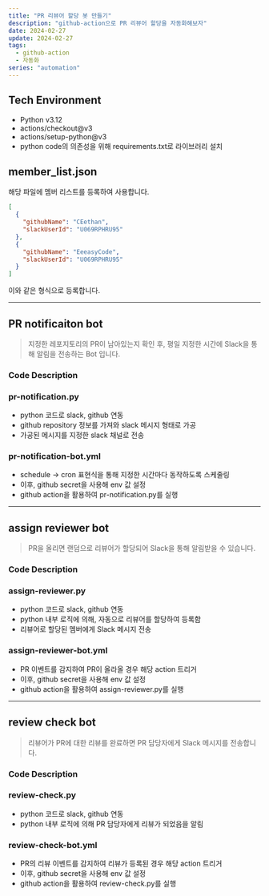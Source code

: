 ```yaml
---
title: "PR 리뷰어 할당 봇 만들기"
description: "github-action으로 PR 리뷰어 할당을 자동화해보자"
date: 2024-02-27
update: 2024-02-27
tags:
  - github-action
  - 자동화
series: "automation"
---
```


## Tech Environment

- Python v3.12
- actions/checkout@v3
- actions/setup-python@v3
- python code의 의존성을 위해 requirements.txt로 라이브러리 설치

## member_list.json

해당 파일에 멤버 리스트를 등록하여 사용합니다.

```json
[
  {
    "githubName": "CEethan",
    "slackUserId": "U069RPHRU95"
  },
  {
    "githubName": "EeeasyCode",
    "slackUserId": "U069RPHRU95"
  }
]
```

이와 같은 형식으로 등록합니다.

---

## PR notificaiton bot

> 지정한 레포지토리의 PR이 남아있는지 확인 후, 평일 지정한 시간에 Slack을 통해 알림을 전송하는 Bot 입니다.

### Code Description

### pr-notification.py

- python 코드로 slack, github 연동
- github repository 정보를 가져와 slack 메시지 형태로 가공
- 가공된 메시지를 지정한 slack 채널로 전송

### pr-notification-bot.yml

- schedule -> cron 표현식을 통해 지정한 시간마다 동작하도록
  스케줄링
- 이후, github secret을 사용해 env 값 설정
- github action을 활용하여 pr-notification.py를 실행

---

## assign reviewer bot

> PR을 올리면 랜덤으로 리뷰어가 할당되어 Slack을 통해 알림받을 수 있습니다.

### Code Description

### assign-reviewer.py

- python 코드로 slack, github 연동
- python 내부 로직에 의해, 자동으로 리뷰어를 할당하여 등록함
- 리뷰어로 할당된 멤버에게 Slack 메시지 전송

### assign-reviewer-bot.yml

- PR 이벤트를 감지하여 PR이 올라올 경우 해당 action 트리거
- 이후, github secret을 사용해 env 값 설정
- github action을 활용하여 assign-reviewer.py를 실행

---

## review check bot

> 리뷰어가 PR에 대한 리뷰를 완료하면 PR 담당자에게 Slack 메시지를 전송합니다.

### Code Description

### review-check.py

- python 코드로 slack, github 연동
- python 내부 로직에 의해 PR 담당자에게 리뷰가 되었음을 알림

### review-check-bot.yml

- PR의 리뷰 이벤트를 감지하여 리뷰가 등록된 경우 해당 action
  트리거
- 이후, github secret을 사용해 env 값 설정
- github action을 활용하여 review-check.py를 실행
